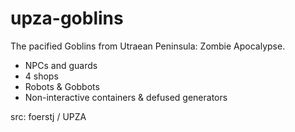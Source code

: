 # upza-goblins

The pacified Goblins from Utraean Peninsula: Zombie Apocalypse.
- NPCs and guards
- 4 shops
- Robots & Gobbots
- Non-interactive containers & defused generators

src: foerstj / UPZA
